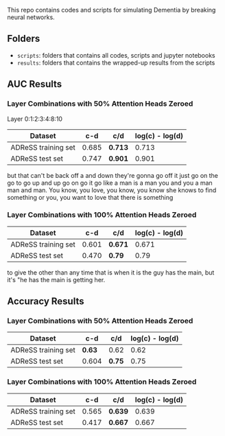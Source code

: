This repo contains codes and scripts for simulating Dementia by breaking neural networks.

## Folders

- ```scripts```: folders that contains all codes, scripts and jupyter notebooks
- ```results```: folders that contains the wrapped-up results from the scripts


## AUC Results

### Layer Combinations with 50% Attention Heads Zeroed

Layer 0:1:2:3:4:8:10

| Dataset  | c-d  | c/d  | log(c) - log(d)  |
|---|---|---|---|
| ADReSS training set  |  0.685 | **0.713**  |  0.713  |
| ADReSS test set  | 0.747  |  **0.901**  | 0.901  |

but that can't be back off a and down they're gonna go off it just go on the go to go up and up go on go it go like a man is a man you and you a man man and man. You know, you love, you know, you know she knows to find something or you, you want to love that there is something


### Layer Combinations with 100% Attention Heads Zeroed

| Dataset  | c-d  | c/d  | log(c) - log(d)  |
|---|---|---|---|
| ADReSS training set  |  0.601 | **0.671**  | 0.671  |
| ADReSS test set  |  0.470  |  **0.79**  |  0.79  |

 to give the other than any time that is when it is the guy has the main, but it's "he has the main is getting her.



## Accuracy Results

### Layer Combinations with 50% Attention Heads Zeroed

| Dataset  | c-d  | c/d  | log(c) - log(d)  |
|---|---|---|---|
| ADReSS training set  |   **0.63** | 0.62  |  0.62  |
| ADReSS test set  | 0.604  |  **0.75**  | 0.75  |

### Layer Combinations with 100% Attention Heads Zeroed

| Dataset  | c-d  | c/d  | log(c) - log(d)  |
|---|---|---|---|
| ADReSS training set  |   0.565 | **0.639**  |  0.639  |
| ADReSS test set  | 0.417  |  **0.667**  |  0.667  |
